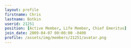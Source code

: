 ```yaml
---
layout: profile
firstname: Chris
lastname: Botkin
userid: 21251
position: [Active Member, Life Member, Chief Emeritus]
join_date: 2009-04-07 00:00:00 -0400
profile: /assets/img/members/21251/avatar.png
---
```

